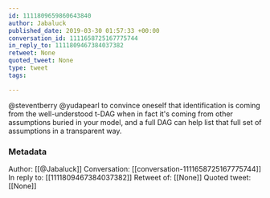 ```yaml
---
id: 1111809659860643840
author: Jabaluck
published_date: 2019-03-30 01:57:33 +00:00
conversation_id: 1111658725167775744
in_reply_to: 1111809467384037382
retweet: None
quoted_tweet: None
type: tweet
tags:

---
```


@steventberry @yudapearl to convince oneself that identification is coming from the well-understood t-DAG when in fact it's coming from other assumptions buried in your model, and a full DAG can help list that full set of assumptions in a transparent way.

### Metadata

Author: [[@Jabaluck]]
Conversation: [[conversation-1111658725167775744]]
In reply to: [[1111809467384037382]]
Retweet of: [[None]]
Quoted tweet: [[None]]
